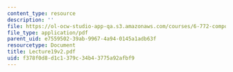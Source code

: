 ```yaml
---
content_type: resource
description: ''
file: https://ol-ocw-studio-app-qa.s3.amazonaws.com/courses/6-772-compound-semiconductor-devices-spring-2003/f378f0d8d1c1379c34b43775a92afbf9_Lecture19v2.pdf
file_type: application/pdf
parent_uid: e7559502-39ab-9967-4a94-0145a1adb63f
resourcetype: Document
title: Lecture19v2.pdf
uid: f378f0d8-d1c1-379c-34b4-3775a92afbf9
---
```

